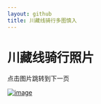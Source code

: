 ```yaml
---
layout: github
title: 川藏线骑行多图慎入
---
```


# 川藏线骑行照片

点击图片跳转到下一页

[![image](http://www.luolei.site/source/images/318-8.jpg)](http://www.luolei.site/318/318-9)
